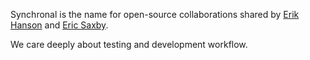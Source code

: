 Synchronal is the name for open-source collaborations shared by [Erik Hanson](https://github.com/eahanson)
and [Eric Saxby](https://github.com/sax).

We care deeply about testing and development workflow.
